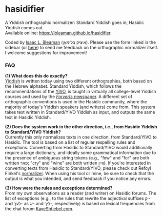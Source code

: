# hasidifier
A Yiddish orthographic normalizer: Standard Yiddish goes in, Hasidic Yiddish comes out.  
Available online: <a href="https://ibleaman.github.io/hasidifier">https://ibleaman.github.io/hasidifier</a>

Coded by <a href="https://wp.nyu.edu/ibleaman">Isaac L. Bleaman</a> (איציק בלימאַן). Please use the form linked in the sidebar (or <a href="https://docs.google.com/forms/d/e/1FAIpQLSeEReifR2tkrEMT2gdUuo2p_6GxDXRpLDdpmXkvsyJYaE0Kdg/viewform">here</a>) to send me feedback on the orthographic normalizer itself. I welcome suggestions for improvement!

### FAQ
**(1) What does this do exactly?**<br>
<a href="http://www.yivoencyclopedia.org/article.aspx/Language/Yiddish">Yiddish</a> is written today using two different orthographies, both based on the Hebrew alphabet. Standard Yiddish, which follows the recommendations of the <a href="https://www.yivo.org/Yiddish-Alphabet">YIVO</a>, is taught in virtually all college-level Yiddish courses and used by the <a href="http://yiddish.forward.com/">*Forverts* newspaper</a>. A different set of orthographic conventions is used in the Hasidic community, where the majority of today's Yiddish speakers (and writers) come from. This system takes text written in Standard/YIVO Yiddish as input, and outputs the same text in Hasidic Yiddish.

**(2) Does the system work in the other direction, i.e., from Hasidic Yiddish to Standard/YIVO Yiddish?**  
Currently this only normalizes texts in one direction, from Standard/YIVO to Hasidic. The tool is based on a list of regular respelling rules and exceptions. Converting from Hasidic to Standard/YIVO would additionally require a large dictionary, and ideally some grammatical information due to the presence of ambiguous string tokens (e.g., "few" and "for" are both written פאר; "cry" and "wine" are both written וויין). If you're interested in converting texts from Hasidic to Standard/YIVO, please check out Refoyl Finkel's <a href="https://www.cs.uky.edu/~raphael/yiddish/checkSpellUTF.cgi">normalizer</a>. When using his tool or mine, be sure to check that the output is what you intended, and send feedback if you notice any errors.

**(3) How were the rules and exceptions determined?**  
From my own observations as a reader (and writer) on Hasidic forums. The list of exceptions (e.g., to the rules that rewrite the adjectival suffixes יק- and לעך- as יג- and ליך-, respectively) is based on lexical frequencies from the chat forum <a href="http://www.kaveshtiebel.com/">KaveShtiebel.com</a>.

